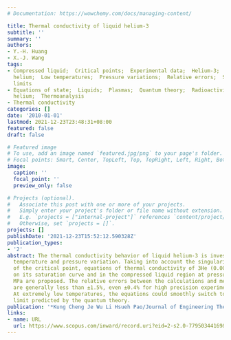 ```yaml
---
# Documentation: https://wowchemy.com/docs/managing-content/

title: Thermal conductivity of liquid helium-3
subtitle: ''
summary: ''
authors:
- Y.-H. Huang
- X.-J. Wang
tags:
- Compressed liquid;  Critical points;  Experimental data;  Helium-3;  High precision;  Liquid
  helium;  Low temperatures;  Pressure variations;  Relative errors;  Saturation curve;  Theoretical
  limits
- Equations of state;  Liquids;  Plasmas;  Quantum theory;  Radioactivity;  Superfluid
  helium;  Thermoanalysis
- Thermal conductivity
categories: []
date: '2010-01-01'
lastmod: 2021-12-23T23:48:31+08:00
featured: false
draft: false

# Featured image
# To use, add an image named `featured.jpg/png` to your page's folder.
# Focal points: Smart, Center, TopLeft, Top, TopRight, Left, Right, BottomLeft, Bottom, BottomRight.
image:
  caption: ''
  focal_point: ''
  preview_only: false

# Projects (optional).
#   Associate this post with one or more of your projects.
#   Simply enter your project's folder or file name without extension.
#   E.g. `projects = ["internal-project"]` references `content/project/deep-learning/index.md`.
#   Otherwise, set `projects = []`.
projects: []
publishDate: '2021-12-23T15:52:12.590328Z'
publication_types:
- '2'
abstract: The thermal conductivity behavior of liquid helium-3 is investigated upon
  temperature and pressure variation. Taking into account the singularity in the vicinity
  of the critical point, equations of thermal conductivity of 3He (0.003~3.3157 K)
  on its saturation curve and in the compressed liquid region at pressures up to 20
  MPa are proposed. The relative errors between the calculations and measurements
  are generally less than ±1.5%, even ±0.4% for high precision experimental data.
  At extremely low temperatures, the equations could smoothly switch to the theoretical
  limit predicted by the quantum theory.
publication: '*Kung Cheng Je Wu Li Hsueh Pao/Journal of Engineering Thermophysics*'
links:
- name: URL
  url: https://www.scopus.com/inward/record.uri?eid=2-s2.0-77950344169&partnerID=40&md5=7fd4fc0c26fdc2d99f2695a94c08ba8f
---
```

